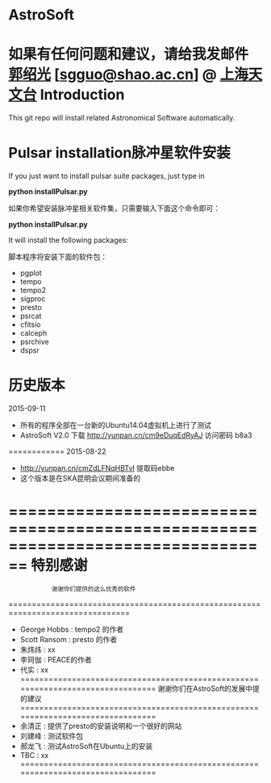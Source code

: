# AstroSoft

如果有任何问题和建议，请给我发邮件 [郭绍光](http://guoshaoguang.com/blog) [sgguo@shao.ac.cn] @ [上海天文台](http://www.shao.ac.cn)
Introduction
================
This git repo will install related Astronomical Software automatically.

**Pulsar installation脉冲星软件安装**
======================
If you just want to install pulsar suite packages, just type in 

**python installPulsar.py**

如果你希望安装脉冲星相关软件集，只需要输入下面这个命令即可：

**python installPulsar.py**

It will install the following packages:

脚本程序将安装下面的软件包：
- pgplot
- tempo
- tempo2
- sigproc
- presto
- psrcat
- cfitsio
- calceph
- psrchive
- dspsr

**历史版本**
===========
2015-09-11
- 所有的程序全部在一台新的Ubuntu14.04虚拟机上进行了测试
- AstroSoft V2.0 下载 http://yunpan.cn/cm9eDuqEdRyAJ  访问密码 b8a3 

============
2015-08-22
- http://yunpan.cn/cmZdLFNqHBTvI 提取码ebbe 
- 这个版本是在SKA昆明会议期间准备的


================================================================================
				特别感谢		
================================================================================
				谢谢你们提供的这么优秀的软件		
================================================================================
- George Hobbs 	 :	tempo2 的作者
- Scott Ransom 	 :	presto 的作者
- 朱炜炜       	 :	xx 
- 李珂伽       	 :	PEACE的作者
- 代实         	 :	xx 
================================================================================
				谢谢你们在AstroSoft的发展中提的建议		
================================================================================
- 余清正       	 :	提供了presto的安装说明和一个很好的网站
- 刘建峰       	 :	测试软件包 
- 郝龙飞       	 :	测试AstroSoft在Ubuntu上的安装
- TBC          	 :	xx 
================================================================================
